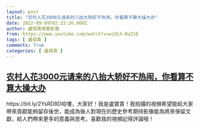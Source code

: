 ```yaml
---
layout: post
title: "农村人花3000元请来的八抬大轿好不热闹，你看算不算大操大办"
date: 2022-09-09T02:33:26.000Z
author: 盧保貴視覺影像
from: https://www.youtube.com/watch?v=wjULh-BqISE
tags: [ 盧保貴 ]
comments: True
categories: [ 盧保貴 ]
---
```

<!--1662690806000-->
[农村人花3000元请来的八抬大轿好不热闹，你看算不算大操大办](https://www.youtube.com/watch?v=wjULh-BqISE)
------

<div>
https://bit.ly/2YsRD8D哈嘍，大家好！我是盧寶貴！我拍攝的視頻希望能給大家帶來貢獻能夠留存後世，能成為後人對現在的歷史參考期待影像能為將來保留文獻，給人們帶來更多的意義與思考。喜歡我的視頻記得評論哦！
</div>
